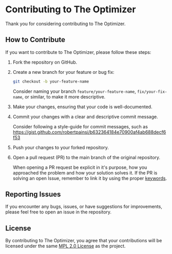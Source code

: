 # Contributing to The Optimizer

Thank you for considering contributing to The Optimizer.

## How to Contribute

If you want to contribute to The Optimizer, please follow these steps:

1. Fork the repository on GitHub.

1. Create a new branch for your feature or bug fix:

   ```bash
   git checkout -b your-feature-name
   ```
   Consider naming your branch `feature/your-feature-name`, `fix/your-fix-name`, or similar, to make it more descriptive.
1. Make your changes, ensuring that your code is well-documented.
1. Commit your changes with a clear and descriptive commit message.
   
    Consider following a style-guide for commit messages, such as https://gist.github.com/robertpainsi/b632364184e70900af4ab688decf6f53

1. Push your changes to your forked repository.
1. Open a pull request (PR) to the main branch of the original repository.
   
   When opening a PR request be explicit in it's purpose, how you approached the problem and how your solution solves it. 
   If the PR is solving an open Issue, remember to link it by using the proper [keywords](https://docs.github.com/en/issues/tracking-your-work-with-issues/linking-a-pull-request-to-an-issue). 

## Reporting Issues
If you encounter any bugs, issues, or have suggestions for improvements, please feel free to open an issue in the  repository.

## License
By contributing to The Optimizer, you agree that your contributions will be licensed under the same [MPL 2.0 License](LICENSE) as the project.